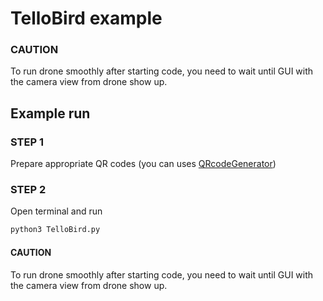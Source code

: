 # TelloBird example
### CAUTION
To run drone smoothly after starting code, you need to wait until GUI with the camera view from drone show up. 
## Example run
### STEP 1
Prepare appropriate QR codes (you can uses [QRcodeGenerator](https://github.com/xxBeWolfxx/DroneProjectTello/blob/main/QRcodes/QRcodeGenerator.py))
### STEP 2 
Open terminal and run
```bash
python3 TelloBird.py
```
#### CAUTION
To run drone smoothly after starting code, you need to wait until GUI with the camera view from drone show up. 
